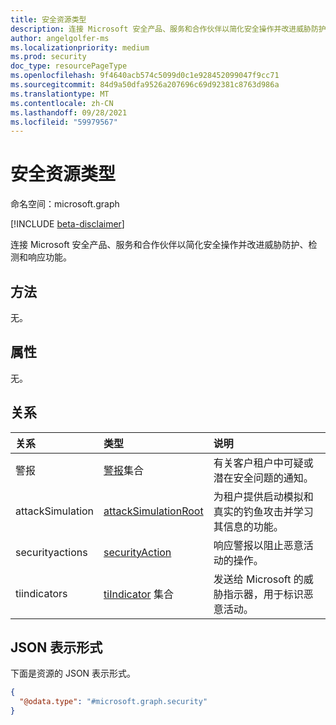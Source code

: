 ```yaml
---
title: 安全资源类型
description: 连接 Microsoft 安全产品、服务和合作伙伴以简化安全操作并改进威胁防护、检测和响应功能。
author: angelgolfer-ms
ms.localizationpriority: medium
ms.prod: security
doc_type: resourcePageType
ms.openlocfilehash: 9f4640acb574c5099d0c1e928452099047f9cc71
ms.sourcegitcommit: 84d9a50dfa9526a207696c69d92381c8763d986a
ms.translationtype: MT
ms.contentlocale: zh-CN
ms.lasthandoff: 09/28/2021
ms.locfileid: "59979567"
---
```

# <a name="security-resource-type"></a>安全资源类型

命名空间：microsoft.graph

[!INCLUDE [beta-disclaimer](../../includes/beta-disclaimer.md)]

连接 Microsoft 安全产品、服务和合作伙伴以简化安全操作并改进威胁防护、检测和响应功能。

## <a name="methods"></a>方法
无。

## <a name="properties"></a>属性
无。

## <a name="relationships"></a>关系
|关系|类型|说明|
|:---|:---|:---|
|警报|[警报](../resources/alert.md)集合|有关客户租户中可疑或潜在安全问题的通知。|
|attackSimulation|[attackSimulationRoot](../resources/attacksimulationroot.md)|为租户提供启动模拟和真实的钓鱼攻击并学习其信息的功能。|
|securityactions|[securityAction](../resources/securityaction.md)|响应警报以阻止恶意活动的操作。|
|tiindicators|[tiIndicator](../resources/tiindicator.md) 集合|发送给 Microsoft 的威胁指示器，用于标识恶意活动。|

## <a name="json-representation"></a>JSON 表示形式
下面是资源的 JSON 表示形式。
<!-- {
  "blockType": "resource",
  "keyProperty": "id",
  "@odata.type": "microsoft.graph.security",
  "openType": false
}
-->
``` json
{
  "@odata.type": "#microsoft.graph.security"
}
```

